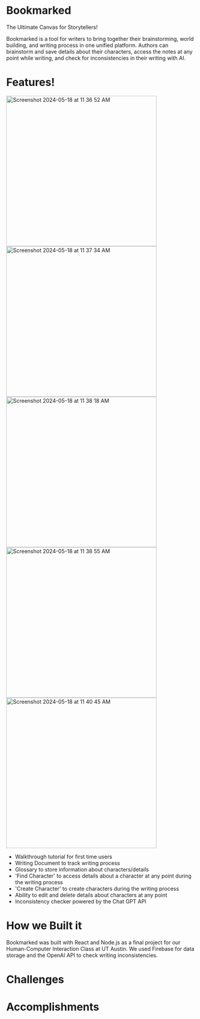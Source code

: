 # Bookmarked
The Ultimate Canvas for Storytellers!

Bookmarked is a tool for writers to bring together their brainstorming, world building, and writing process in one unified platform. Authors can brainstorm and save details about their characters, access the notes at any point while writing, and check for inconsistencies in their writing with AI.

# Features!

<img width="400" alt="Screenshot 2024-05-18 at 11 36 52 AM" src="https://github.com/parkelin/bookmarked/assets/96144192/d470647d-4354-442a-936d-54da1d28d78a">
<img width="400" alt="Screenshot 2024-05-18 at 11 37 34 AM" src="https://github.com/parkelin/bookmarked/assets/96144192/1e2ce73f-cdc9-4bb9-9111-64f429ba0f15">
<img width="400" alt="Screenshot 2024-05-18 at 11 38 18 AM" src="https://github.com/parkelin/bookmarked/assets/96144192/8f738ffb-4250-4cbf-8345-92c1687280d6">
<img width="400" alt="Screenshot 2024-05-18 at 11 38 55 AM" src="https://github.com/parkelin/bookmarked/assets/96144192/9dc32c81-ab90-48eb-9f5e-01b330cae31c">
<img width="400" alt="Screenshot 2024-05-18 at 11 40 45 AM" src="https://github.com/parkelin/bookmarked/assets/96144192/c606920a-6910-4cfb-bf47-b146188d0cdb">

- Walkthrough tutorial for first time users
- Writing Document to track writing process
- Glossary to store information about characters/details
- 'Find Character' to access details about a character at any point during the writing process
- 'Create Character' to create characters during the writing process
- Ability to edit and delete details about characters at any point
- Inconsistency checker powered by the Chat GPT API

# How we Built it

Bookmarked was built with React and Node.js as a final project for our Human-Computer Interaction Class at UT Austin. We used Firebase for data storage and the OpenAI API to check writing inconsistencies.

# Challenges

# Accomplishments
